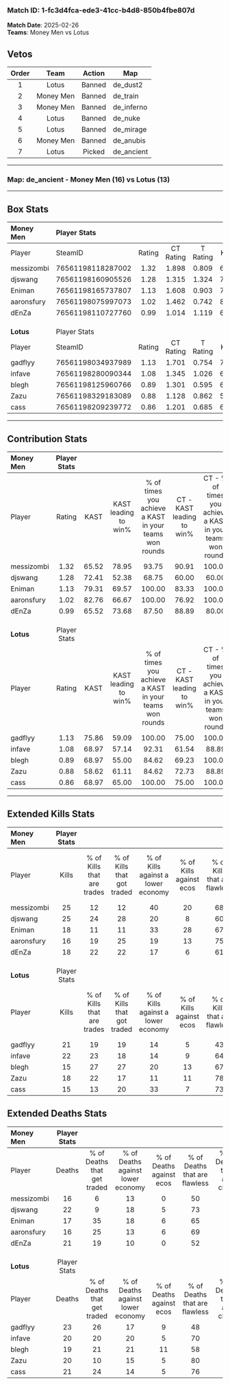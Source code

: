 ### Match ID: 1-fc3d4fca-ede3-41cc-b4d8-850b4fbe807d  
**Match Date**: 2025-02-26  
**Teams**: Money Men vs Lotus  

## Vetos  

| Order | Team | Action | Map |
| :---: | :--: | :----: | --- |
| 1 | Lotus | Banned | de_dust2 |
| 2 | Money Men | Banned | de_train |
| 3 | Money Men | Banned | de_inferno |
| 4 | Lotus | Banned | de_nuke |
| 5 | Lotus | Banned | de_mirage |
| 6 | Money Men | Banned | de_anubis |
| 7 | Lotus | Picked | de_ancient |

---  

### **Map**: de_ancient - Money Men (16) vs Lotus (13)  
---  

## Box Stats  

| **Money Men** | Player Stats      |        |           |          |       |       |       |         |        |      |     |
| :- | :- | :-: | :-: | :-: | :-: | :-: | :-: | :-: | :-: | :-: | :-: |
| Player        | SteamID           | Rating | CT Rating | T Rating | KAST  |  ADR  | Kills | Assists | Deaths | K/D  | HS% |
| messizombi    | 76561198118287002 |  1.32  |   1.898   |  0.809   | 65.52 | 93.3  |  25   |    8    |   16   | 1.56 | 52  |
| djswang       | 76561198160905526 |  1.28  |   1.315   |  1.324   | 72.41 | 101.4 |  25   |    8    |   22   | 1.14 | 48  |
| Eniman        | 76561198165737807 |  1.13  |   1.608   |  0.903   | 79.31 | 74.6  |  18   |    8    |   17   | 1.06 | 11  |
| aaronsfury    | 76561198075997073 |  1.02  |   1.462   |  0.742   | 82.76 | 46.8  |  16   |    5    |   16   | 1.00 | 12  |
| dEnZa         | 76561198110727760 |  0.99  |   1.014   |  1.119   | 65.52 | 84.3  |  18   |    9    |   21   | 0.86 | 27  |
|               |                   |        |           |          |       |       |       |         |        |      |     |
|               |                   |        |           |          |       |       |       |         |        |      |     |
|               |                   |        |           |          |       |       |       |         |        |      |     |
| **Lotus**     | Player Stats      |        |           |          |       |       |       |         |        |      |     |
| Player        | SteamID           | Rating | CT Rating | T Rating | KAST  |  ADR  | Kills | Assists | Deaths | K/D  | HS% |
| gadflyy       | 76561198034937989 |  1.13  |   1.701   |  0.754   | 75.86 | 86.5  |  21   |   10    |   23   | 0.91 | 33  |
| infave        | 76561198280090344 |  1.08  |   1.345   |  1.026   | 68.97 | 68.0  |  22   |    4    |   20   | 1.10 | 45  |
| blegh         | 76561198125960766 |  0.89  |   1.301   |  0.595   | 68.97 | 63.3  |  15   |    6    |   19   | 0.79 | 73  |
| Zazu          | 76561198329183089 |  0.88  |   1.128   |  0.862   | 58.62 | 64.2  |  18   |    4    |   20   | 0.90 | 50  |
| cass          | 76561198209239772 |  0.86  |   1.201   |  0.685   | 68.97 | 68.8  |  15   |    4    |   21   | 0.71 | 40  |
---  

## Contribution Stats  

| **Money Men** | Player Stats |       |                      |                                                        |                           |                                                             |                          |                                                            |
| :- | :-: | :-: | :-: | :-: | :-: | :-: | :-: | :-: |
| Player        |    Rating    | KAST  | KAST leading to win% | % of times you achieve a KAST in your teams won rounds | CT - KAST leading to win% | CT - % of times you achieve a KAST in your teams won rounds | T - KAST leading to win% | T - % of times you achieve a KAST in your teams won rounds |
| messizombi    |     1.32     | 65.52 |        78.95         |                         93.75                          |           90.91           |                           100.00                            |          62.50           |                           83.33                            |
| djswang       |     1.28     | 72.41 |        52.38         |                         68.75                          |           60.00           |                            60.00                            |          45.45           |                           83.33                            |
| Eniman        |     1.13     | 79.31 |        69.57         |                         100.00                         |           83.33           |                           100.00                            |          54.55           |                           100.00                           |
| aaronsfury    |     1.02     | 82.76 |        66.67         |                         100.00                         |           76.92           |                           100.00                            |          54.55           |                           100.00                           |
| dEnZa         |     0.99     | 65.52 |        73.68         |                         87.50                          |           88.89           |                            80.00                            |          60.00           |                           100.00                           |
|               |              |       |                      |                                                        |                           |                                                             |                          |                                                            |
|               |              |       |                      |                                                        |                           |                                                             |                          |                                                            |
|               |              |       |                      |                                                        |                           |                                                             |                          |                                                            |
| **Lotus**     | Player Stats |       |                      |                                                        |                           |                                                             |                          |                                                            |
| Player        |    Rating    | KAST  | KAST leading to win% | % of times you achieve a KAST in your teams won rounds | CT - KAST leading to win% | CT - % of times you achieve a KAST in your teams won rounds | T - KAST leading to win% | T - % of times you achieve a KAST in your teams won rounds |
| gadflyy       |     1.13     | 75.86 |        59.09         |                         100.00                         |           75.00           |                           100.00                            |          40.00           |                           100.00                           |
| infave        |     1.08     | 68.97 |        57.14         |                         92.31                          |           61.54           |                            88.89                            |          50.00           |                           100.00                           |
| blegh         |     0.89     | 68.97 |        55.00         |                         84.62                          |           69.23           |                           100.00                            |          28.57           |                           50.00                            |
| Zazu          |     0.88     | 58.62 |        61.11         |                         84.62                          |           72.73           |                            88.89                            |          42.86           |                           75.00                            |
| cass          |     0.86     | 68.97 |        65.00         |                         100.00                         |           75.00           |                           100.00                            |          50.00           |                           100.00                           |
---  

## Extended Kills Stats  

| **Money Men** | Player Stats |                            |                            |                                    |                         |                              |                                 |                                       |                    |           |
| :- | :-: | :-: | :-: | :-: | :-: | :-: | :-: | :-: | :-: | :-: |
| Player        |    Kills     | % of Kills that are trades | % of Kills that got traded | % of Kills against a lower economy | % of Kills against ecos | % of Kills that are flawless | % of Kills that are close duels | % of Kills that are assisted by flash | Pistol Round Kills | AWP Kills |
| messizombi    |      25      |             12             |             12             |                 40                 |           20            |              68              |                0                |                   8                   |         5          |     0     |
| djswang       |      25      |             24             |             28             |                 20                 |            8            |              60              |                8                |                   0                   |         1          |     1     |
| Eniman        |      18      |             11             |             11             |                 33                 |           28            |              67              |                6                |                  11                   |         0          |     0     |
| aaronsfury    |      16      |             19             |             25             |                 19                 |           13            |              75              |                0                |                   0                   |         1          |    10     |
| dEnZa         |      18      |             22             |             22             |                 17                 |            6            |              61              |                6                |                   6                   |         0          |     3     |
|               |              |                            |                            |                                    |                         |                              |                                 |                                       |                    |           |
|               |              |                            |                            |                                    |                         |                              |                                 |                                       |                    |           |
|               |              |                            |                            |                                    |                         |                              |                                 |                                       |                    |           |
| **Lotus**     | Player Stats |                            |                            |                                    |                         |                              |                                 |                                       |                    |           |
| Player        |    Kills     | % of Kills that are trades | % of Kills that got traded | % of Kills against a lower economy | % of Kills against ecos | % of Kills that are flawless | % of Kills that are close duels | % of Kills that are assisted by flash | Pistol Round Kills | AWP Kills |
| gadflyy       |      21      |             19             |             19             |                 14                 |            5            |              43              |               10                |                   0                   |         2          |     0     |
| infave        |      22      |             23             |             18             |                 14                 |            9            |              64              |                9                |                   5                   |         3          |     3     |
| blegh         |      15      |             27             |             27             |                 20                 |           13            |              67              |                7                |                   7                   |         1          |     0     |
| Zazu          |      18      |             22             |             17             |                 11                 |           11            |              78              |                6                |                   0                   |         3          |     0     |
| cass          |      15      |             13             |             20             |                 33                 |            7            |              73              |                7                |                   7                   |         0          |     3     |
## Extended Deaths Stats  

| **Money Men** | Player Stats |                             |                                   |                          |                               |                            |                           |               |
| :- | :-: | :-: | :-: | :-: | :-: | :-: | :-: | :-: |
| Player        |    Deaths    | % of Deaths that get traded | % of Deaths against lower economy | % of Deaths against ecos | % of Deaths that are flawless | % of Deaths that are close | % of Deaths while blinded | Deaths to AWP |
| messizombi    |      16      |              6              |                13                 |            0             |              50               |             13             |             6             |       2       |
| djswang       |      22      |              9              |                18                 |            5             |              73               |             5              |             9             |       2       |
| Eniman        |      17      |             35              |                18                 |            6             |              65               |             12             |             0             |       1       |
| aaronsfury    |      16      |             25              |                13                 |            6             |              69               |             6              |             0             |       1       |
| dEnZa         |      21      |             19              |                10                 |            0             |              52               |             5              |             0             |       0       |
|               |              |                             |                                   |                          |                               |                            |                           |               |
|               |              |                             |                                   |                          |                               |                            |                           |               |
|               |              |                             |                                   |                          |                               |                            |                           |               |
| **Lotus**     | Player Stats |                             |                                   |                          |                               |                            |                           |               |
| Player        |    Deaths    | % of Deaths that get traded | % of Deaths against lower economy | % of Deaths against ecos | % of Deaths that are flawless | % of Deaths that are close | % of Deaths while blinded | Deaths to AWP |
| gadflyy       |      23      |             26              |                17                 |            9             |              48               |             4              |             4             |       2       |
| infave        |      20      |             20              |                20                 |            5             |              70               |             0              |            10             |       4       |
| blegh         |      19      |             21              |                21                 |            11            |              58               |             0              |            11             |       3       |
| Zazu          |      20      |             10              |                15                 |            5             |              80               |             10             |             0             |       3       |
| cass          |      21      |             24              |                14                 |            5             |              76               |             5              |             0             |       2       |
